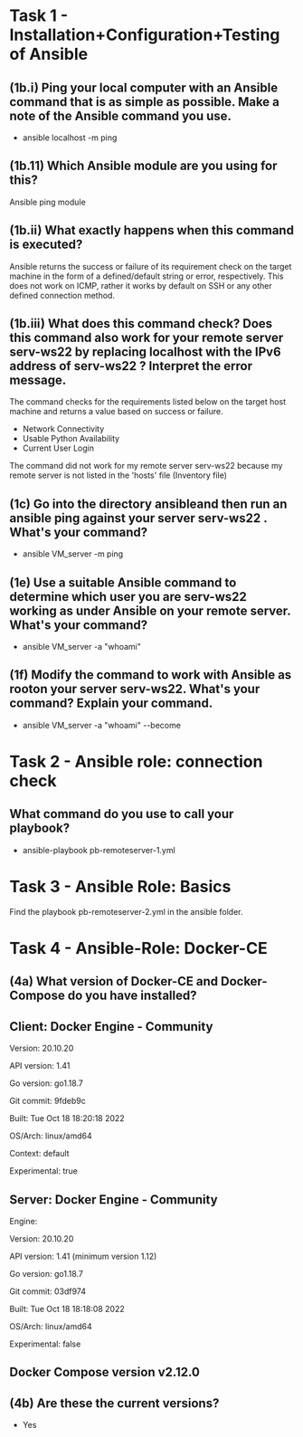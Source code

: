 # Task 1 - Installation+Configuration+Testing of Ansible
## (1b.i) Ping your local computer with an Ansible command that is as simple as possible. Make a note of the Ansible command you use. 
* ansible localhost -m ping

## (1b.11) Which Ansible module are you using for this? 
 Ansible ping module

## (1b.ii) What exactly happens when this command is executed? 
Ansible returns the success or failure of its requirement check on the target machine in the form of a defined/default string or error, respectively. This does not work on ICMP, rather it works by default on SSH or any other defined connection method.

## (1b.iii) What does this command check? Does this command also work for your remote server serv-ws22 by replacing localhost with the IPv6 address of serv-ws22 ? Interpret the error message.
The command checks for the requirements listed below on the target host machine and returns a value based on success or failure.
- Network Connectivity
- Usable Python Availability
- Current User Login

The command did not work for my remote server serv-ws22  because my remote server is not listed in the 'hosts' file (Inventory file)

## (1c) Go into the directory ansibleand then run an ansible ping against your server serv-ws22  . What's your command?
* ansible VM_server -m ping
  
## (1e) Use a suitable Ansible command to determine which user you are serv-ws22  working as under Ansible on your remote server. What's your command?
* ansible VM_server -a "whoami"

## (1f) Modify the command to work with Ansible as rooton your server serv-ws22. What's your command? Explain your command.
* ansible VM_server -a "whoami" --become

# Task 2 - Ansible role: connection check
## What command do you use to call your playbook?
* ansible-playbook pb-remoteserver-1.yml
  
 # Task 3 - Ansible Role: Basics
 Find the playbook pb-remoteserver-2.yml in the ansible folder.

# Task 4 - Ansible-Role: Docker-CE
## (4a) What version of Docker-CE and Docker-Compose do you have installed? 
## Client: Docker Engine - Community

 Version:           20.10.20

 API version:       1.41

 Go version:        go1.18.7

 Git commit:        9fdeb9c

 Built:             Tue Oct 18 18:20:18 2022

 OS/Arch:           linux/amd64

 Context:           default

 Experimental:      true

## Server: Docker Engine - Community
 Engine:

  Version:          20.10.20

  API version:      1.41 (minimum version 1.12)

  Go version:       go1.18.7

  Git commit:       03df974

  Built:            Tue Oct 18 18:18:08 2022

  OS/Arch:          linux/amd64

  Experimental:     false


## Docker Compose version v2.12.0


## (4b) Are these the current versions?
- Yes
